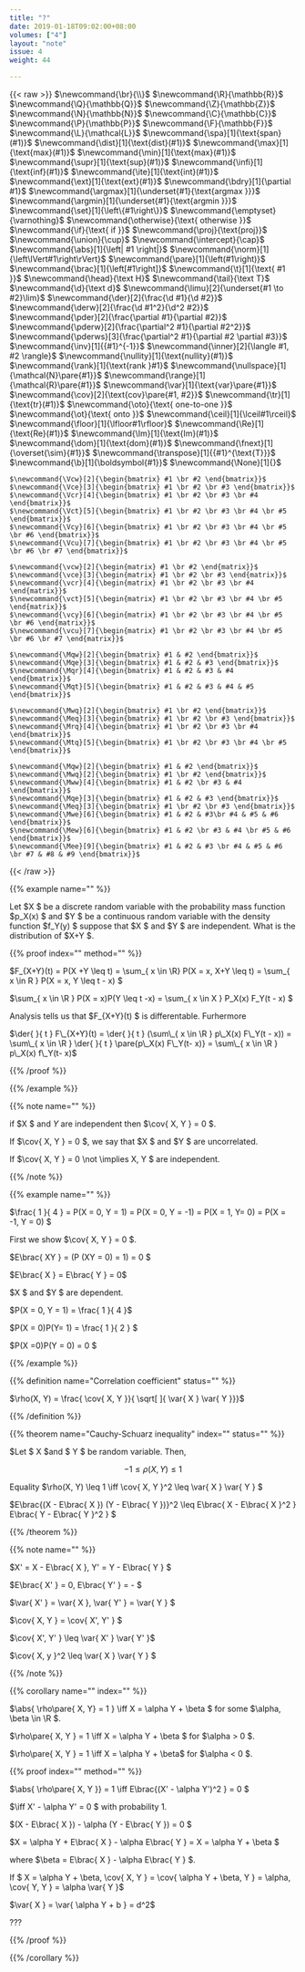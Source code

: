 ```yaml
---
title: "?"
date: 2019-01-18T09:02:00+08:00
volumes: ["4"]
layout: "note"
issue: 4
weight: 44

---
```


<!--more-->

<div class="latex-macros">
  {{< raw >}}
    $\newcommand{\br}{\\}$
    $\newcommand{\R}{\mathbb{R}}$
    $\newcommand{\Q}{\mathbb{Q}}$
    $\newcommand{\Z}{\mathbb{Z}}$
    $\newcommand{\N}{\mathbb{N}}$
    $\newcommand{\C}{\mathbb{C}}$
    $\newcommand{\P}{\mathbb{P}}$
    $\newcommand{\F}{\mathbb{F}}$
    $\newcommand{\L}{\mathcal{L}}$
    $\newcommand{\spa}[1]{\text{span}(#1)}$
    $\newcommand{\dist}[1]{\text{dist}(#1)}$
    $\newcommand{\max}[1]{\text{max}(#1)}$
    $\newcommand{\min}[1]{\text{max}(#1)}$
    $\newcommand{\supr}[1]{\text{sup}(#1)}$
    $\newcommand{\infi}[1]{\text{inf}(#1)}$
    $\newcommand{\ite}[1]{\text{int}(#1)}$
    $\newcommand{\ext}[1]{\text{ext}(#1)}$
    $\newcommand{\bdry}[1]{\partial #1}$
    $\newcommand{\argmax}[1]{\underset{#1}{\text{argmax }}}$
    $\newcommand{\argmin}[1]{\underset{#1}{\text{argmin }}}$
    $\newcommand{\set}[1]{\left\{#1\right\}}$
    $\newcommand{\emptyset}{\varnothing}$
    $\newcommand{\otherwise}{\text{ otherwise }}$
    $\newcommand{\if}{\text{ if }}$
    $\newcommand{\proj}{\text{proj}}$
    $\newcommand{\union}{\cup}$
    $\newcommand{\intercept}{\cap}$
    $\newcommand{\abs}[1]{\left| #1 \right|}$
    $\newcommand{\norm}[1]{\left\lVert#1\right\rVert}$
    $\newcommand{\pare}[1]{\left(#1\right)}$
    $\newcommand{\brac}[1]{\left[#1\right]}$
    $\newcommand{\t}[1]{\text{ #1 }}$
    $\newcommand{\head}{\text H}$
    $\newcommand{\tail}{\text T}$
    $\newcommand{\d}{\text d}$
    $\newcommand{\limu}[2]{\underset{#1 \to #2}\lim}$
    $\newcommand{\der}[2]{\frac{\d #1}{\d #2}}$
    $\newcommand{\derw}[2]{\frac{\d #1^2}{\d^2 #2}}$
    $\newcommand{\pder}[2]{\frac{\partial #1}{\partial #2}}$
    $\newcommand{\pderw}[2]{\frac{\partial^2 #1}{\partial #2^2}}$
    $\newcommand{\pderws}[3]{\frac{\partial^2 #1}{\partial #2 \partial #3}}$
    $\newcommand{\inv}[1]{{#1}^{-1}}$
    $\newcommand{\inner}[2]{\langle #1, #2 \rangle}$
    $\newcommand{\nullity}[1]{\text{nullity}(#1)}$
    $\newcommand{\rank}[1]{\text{rank }#1}$
    $\newcommand{\nullspace}[1]{\mathcal{N}\pare{#1}}$
    $\newcommand{\range}[1]{\mathcal{R}\pare{#1}}$
    $\newcommand{\var}[1]{\text{var}\pare{#1}}$
    $\newcommand{\cov}[2]{\text{cov}\pare{#1, #2}}$
    $\newcommand{\tr}[1]{\text{tr}(#1)}$
    $\newcommand{\oto}{\text{ one-to-one }}$
    $\newcommand{\ot}{\text{ onto }}$
    $\newcommand{\ceil}[1]{\lceil#1\rceil}$
    $\newcommand{\floor}[1]{\lfloor#1\rfloor}$
    $\newcommand{\Re}[1]{\text{Re}(#1)}$
    $\newcommand{\Im}[1]{\text{Im}(#1)}$
    $\newcommand{\dom}[1]{\text{dom}(#1)}$
    $\newcommand{\fnext}[1]{\overset{\sim}{#1}}$
    $\newcommand{\transpose}[1]{{#1}^{\text{T}}}$
    $\newcommand{\b}[1]{\boldsymbol{#1}}$
    $\newcommand{\None}[1]{}$


    $\newcommand{\Vcw}[2]{\begin{bmatrix} #1 \br #2 \end{bmatrix}}$
    $\newcommand{\Vce}[3]{\begin{bmatrix} #1 \br #2 \br #3 \end{bmatrix}}$
    $\newcommand{\Vcr}[4]{\begin{bmatrix} #1 \br #2 \br #3 \br #4 \end{bmatrix}}$
    $\newcommand{\Vct}[5]{\begin{bmatrix} #1 \br #2 \br #3 \br #4 \br #5 \end{bmatrix}}$
    $\newcommand{\Vcy}[6]{\begin{bmatrix} #1 \br #2 \br #3 \br #4 \br #5 \br #6 \end{bmatrix}}$
    $\newcommand{\Vcu}[7]{\begin{bmatrix} #1 \br #2 \br #3 \br #4 \br #5 \br #6 \br #7 \end{bmatrix}}$

    $\newcommand{\vcw}[2]{\begin{matrix} #1 \br #2 \end{matrix}}$
    $\newcommand{\vce}[3]{\begin{matrix} #1 \br #2 \br #3 \end{matrix}}$
    $\newcommand{\vcr}[4]{\begin{matrix} #1 \br #2 \br #3 \br #4 \end{matrix}}$
    $\newcommand{\vct}[5]{\begin{matrix} #1 \br #2 \br #3 \br #4 \br #5 \end{matrix}}$
    $\newcommand{\vcy}[6]{\begin{matrix} #1 \br #2 \br #3 \br #4 \br #5 \br #6 \end{matrix}}$
    $\newcommand{\vcu}[7]{\begin{matrix} #1 \br #2 \br #3 \br #4 \br #5 \br #6 \br #7 \end{matrix}}$

    $\newcommand{\Mqw}[2]{\begin{bmatrix} #1 & #2 \end{bmatrix}}$
    $\newcommand{\Mqe}[3]{\begin{bmatrix} #1 & #2 & #3 \end{bmatrix}}$
    $\newcommand{\Mqr}[4]{\begin{bmatrix} #1 & #2 & #3 & #4 \end{bmatrix}}$
    $\newcommand{\Mqt}[5]{\begin{bmatrix} #1 & #2 & #3 & #4 & #5 \end{bmatrix}}$

    $\newcommand{\Mwq}[2]{\begin{bmatrix} #1 \br #2 \end{bmatrix}}$
    $\newcommand{\Meq}[3]{\begin{bmatrix} #1 \br #2 \br #3 \end{bmatrix}}$
    $\newcommand{\Mrq}[4]{\begin{bmatrix} #1 \br #2 \br #3 \br #4 \end{bmatrix}}$
    $\newcommand{\Mtq}[5]{\begin{bmatrix} #1 \br #2 \br #3 \br #4 \br #5 \end{bmatrix}}$

    $\newcommand{\Mqw}[2]{\begin{bmatrix} #1 & #2 \end{bmatrix}}$
    $\newcommand{\Mwq}[2]{\begin{bmatrix} #1 \br #2 \end{bmatrix}}$
    $\newcommand{\Mww}[4]{\begin{bmatrix} #1 & #2 \br #3 & #4 \end{bmatrix}}$
    $\newcommand{\Mqe}[3]{\begin{bmatrix} #1 & #2 & #3 \end{bmatrix}}$
    $\newcommand{\Meq}[3]{\begin{bmatrix} #1 \br #2 \br #3 \end{bmatrix}}$
    $\newcommand{\Mwe}[6]{\begin{bmatrix} #1 & #2 & #3\br #4 & #5 & #6 \end{bmatrix}}$
    $\newcommand{\Mew}[6]{\begin{bmatrix} #1 & #2 \br #3 & #4 \br #5 & #6 \end{bmatrix}}$
    $\newcommand{\Mee}[9]{\begin{bmatrix} #1 & #2 & #3 \br #4 & #5 & #6 \br #7 & #8 & #9 \end{bmatrix}}$
  {{< /raw >}}
</div>

{{% example name="" %}}

Let $X $ be a discrete random variable with the probability mass function $p\_X(x) $ and $Y $ be a continuous random variable with the density function $f\_Y(y) $ suppose that $X $ and $Y $ are independent. What is the distribution of $X+Y $.

{{% proof index="" method="" %}}

$F\_{X+Y}(t) = P(X +Y \leq t) = \sum\_{ x \in \R} P(X = x, X+Y \leq t) = \sum\_{ x \in R } P(X = x, Y \leq t - x) $

$\sum\_{ x \in \R } P(X = x)P(Y \leq t -x) = \sum\_{ x \in X } P\_X(x) F\_Y(t - x) $

Analysis tells us that $F\_{X+Y}(t) $ is differentable. Furhermore

$\der{  }{ t } F\_{X+Y}(t) = \der{  }{ t } (\sum\_{ x \in \R } p\_X(x) F\_Y(t - x)) = \sum\_{ x \in \R } \der{  }{ t } \pare{p\_X(x) F\_Y(t- x)} = \sum\_{ x \in \R } p\_X(x) f\_Y(t- x)$

{{% /proof %}}

{{% /example %}}

{{% note name="" %}}

if $X $ and $Y$ are independent then $\cov{ X, Y } = 0 $.

If $\cov{ X, Y } = 0 $, we say that $X $ and $Y $ are uncorrelated.

If $\cov{ X, Y } = 0 \not \implies X, Y $ are independent.

{{% /note %}}

{{% example name="" %}}

$\frac{ 1 }{ 4 } =  P(X = 0, Y = 1) = P(X = 0, Y = -1) = P(X = 1, Y= 0) = P(X = -1, Y = 0) $

First we show $\cov{ X, Y } = 0 $.

$E\brac{ XY } = (P (XY = 0) = 1) = 0 $

$E\brac{ X } = E\brac{ Y } = 0$

$X $ and $Y $ are dependent.

$P(X = 0, Y = 1) = \frac{ 1 }{ 4 }$

$P(X = 0)P(Y= 1) = \frac{ 1 }{ 2 } $

$P(X =0)P(Y = 0) = 0 $

{{% /example %}}

{{% definition name="Correlation  coefficient" status="" %}}

$\rho(X, Y) = \frac{ \cov{ X, Y }}{ \sqrt[  ]{ \var{ X } \var{ Y }}}$

{{% /definition %}}


{{% theorem name="Cauchy-Schuarz inequality" index="" status="" %}}

$Let $ X $and $ Y $ be random variable. Then,

$$-1 \leq \rho (X, Y) \leq 1$$

Equality $\rho(X, Y) \leq 1 \iff \cov{ X, Y }^2 \leq \var{ X } \var{ Y } $

$E\brac{(X - E\brac{ X }) (Y - E\brac{ Y })}^2 \leq E\brac{ X - E\brac{ X }^2 } E\brac{ Y - E\brac{ Y }^2 } $

{{% /theorem %}}

{{% note name="" %}}

$X' = X - E\brac{ X }, Y' = Y - E\brac{ Y } $

$E\brac{ X' } = 0, E\brac{ Y' } = - $

$\var{ X' } = \var{ X }, \var{ Y' } = \var{ Y } $

$\cov{ X, Y } = \cov{ X', Y' } $

$\cov{ X', Y' } \leq \var{ X' } \var{ Y' }$

$\cov{ X, y }^2 \leq \var{ X } \var{ Y } $

{{% /note %}}

{{% corollary name="" index="" %}}

$\abs{ \rho\pare{ X, Y} = 1 } \iff X = \alpha Y + \beta $ for some $\alpha, \beta \in \R $.

$\rho\pare{ X, Y } = 1 \iff X = \alpha Y + \beta $ for $\alpha > 0 $.

$\rho\pare{ X, Y } = 1 \iff X = \alpha Y + \beta$ for $\alpha < 0 $.

{{% proof index="" method="" %}}

$\abs{  \rho\pare{ X, Y }} = 1 \iff E\brac{(X' - \alpha Y')^2 } = 0 $

$\iff X' - \alpha Y' = 0 $ with probability $1$.

$(X - E\brac{ X }) - \alpha (Y - E\brac{  Y }) = 0 $

$X = \alpha Y + E\brac{ X } - \alpha E\brac{ Y } = X  = \alpha Y + \beta $

where $\beta = E\brac{ X } - \alpha E\brac{ Y } $.

If $ X = \alpha Y + \beta, \cov{ X, Y } = \cov{ \alpha Y + \beta, Y } = \alpha, \cov{ Y, Y } = \alpha \var{ Y }$

$\var{ X } = \var{ \alpha Y + b } = d^2$

???

{{% /proof %}}

{{% /corollary %}}

